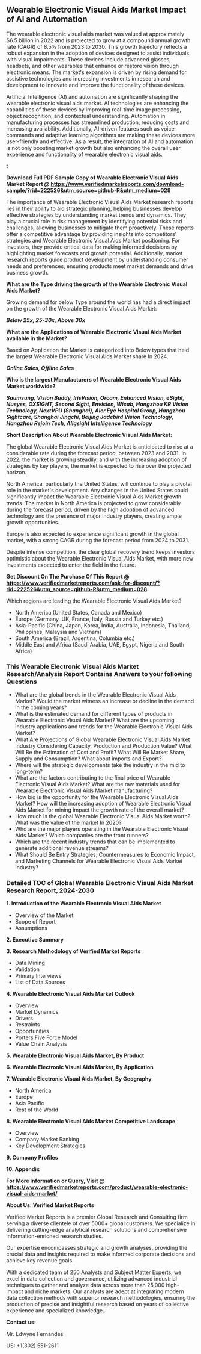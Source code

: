 <h2>Wearable Electronic Visual Aids Market Impact of AI and Automation</h2><p>The wearable electronic visual aids market was valued at approximately $6.5 billion in 2022 and is projected to grow at a compound annual growth rate (CAGR) of 8.5% from 2023 to 2030. This growth trajectory reflects a robust expansion in the adoption of devices designed to assist individuals with visual impairments. These devices include advanced glasses, headsets, and other wearables that enhance or restore vision through electronic means. The market's expansion is driven by rising demand for assistive technologies and increasing investments in research and development to innovate and improve the functionality of these devices.</p><p>Artificial Intelligence (AI) and automation are significantly shaping the wearable electronic visual aids market. AI technologies are enhancing the capabilities of these devices by improving real-time image processing, object recognition, and contextual understanding. Automation in manufacturing processes has streamlined production, reducing costs and increasing availability. Additionally, AI-driven features such as voice commands and adaptive learning algorithms are making these devices more user-friendly and effective. As a result, the integration of AI and automation is not only boosting market growth but also enhancing the overall user experience and functionality of wearable electronic visual aids.</p>t</p><p id="" class=""><strong>Download Full PDF Sample Copy of Wearable Electronic Visual Aids Market Report @ <a href="https://www.verifiedmarketreports.com/download-sample/?rid=222526&utm_source=github-R&utm_medium=028" target="_blank">https://www.verifiedmarketreports.com/download-sample/?rid=222526&utm_source=github-R&utm_medium=028</a></strong></p><p>The importance of&nbsp;Wearable Electronic Visual Aids Market research reports lies in their ability to aid strategic planning, helping businesses develop effective strategies by understanding market trends and dynamics. They play a crucial role in risk management by identifying potential risks and challenges, allowing businesses to mitigate them proactively. These reports offer a competitive advantage by providing insights into competitors' strategies and Wearable Electronic Visual Aids Market positioning. For investors, they provide critical data for making informed decisions by highlighting market forecasts and growth potential. Additionally, market research reports guide product development by understanding consumer needs and preferences, ensuring products meet market demands and drive business growth.</p><p><strong>What are the&nbsp;Type driving the growth of the Wearable Electronic Visual Aids Market?</strong></p><p id="" class="">Growing demand for below Type around the world has had a direct impact on the growth of the Wearable Electronic Visual Aids Market:</p><em><strong>Below 25x, 25-30x, Above 30x</strong></em></p><strong>What are the&nbsp;Applications&nbsp;of Wearable Electronic Visual Aids Market available in the Market?</strong></p><p id="" class="">Based on Application the Market is categorized into Below types that held the largest Wearable Electronic Visual Aids Market share In 2024.</p><em><strong>Online Sales, Offline Sales</strong></em></p><strong>Who is the largest Manufacturers of Wearable Electronic Visual Aids Market worldwide?</strong></p><p><em><strong>Saumsung, Vision Buddy, IrisVision, Orcam, Enhanced Vision, eSight, Nueyes, OXSIGHT, Second Sight, Envision, Wicab, Hangzhou KR Vision Technology, NextVPU (Shanghai), Aier Eye Hospital Group, Hangzhou Sightcare, Shanghai Jingchi, Beijing Jadebird Vision Technology, Hangzhou Rejoin Tech, Allgsight Intelligence Technology</strong></em></p><p id="" class=""><strong>Short Description About Wearable Electronic Visual Aids Market:</strong></p><p>The global Wearable Electronic Visual Aids Market is anticipated to rise at a considerable rate during the forecast period, between 2023 and 2031. In 2022, the market is growing steadily, and with the increasing adoption of strategies by key players, the market is expected to rise over the projected horizon.</p><p>North America, particularly the United States, will continue to play a pivotal role in the market's development. Any changes in the United States could significantly impact the Wearable Electronic Visual Aids Market growth trends. The market in North America is projected to grow considerably during the forecast period, driven by the high adoption of advanced technology and the presence of major industry players, creating ample growth opportunities.</p><p>Europe is also expected to experience significant growth in the global market, with a strong CAGR during the forecast period from 2024 to 2031.</p><p>Despite intense competition, the clear global recovery trend keeps investors optimistic about the Wearable Electronic Visual Aids Market, with more new investments expected to enter the field in the future.</p><p id="" class=""><strong>Get Discount On The Purchase Of This Report @ <a href="https://www.verifiedmarketreports.com/ask-for-discount/?rid=222526&utm_source=github-R&utm_medium=028" target="_blank">https://www.verifiedmarketreports.com/ask-for-discount/?rid=222526&utm_source=github-R&utm_medium=028</a></strong></p>Which regions are leading the Wearable Electronic Visual Aids Market?</p><ul><li>North America (United States, Canada and Mexico)</li><li>Europe (Germany, UK, France, Italy, Russia and Turkey etc.)</li><li>Asia-Pacific (China, Japan, Korea, India, Australia, Indonesia, Thailand, Philippines, Malaysia and Vietnam)</li><li>South America (Brazil, Argentina, Columbia etc.)</li><li>Middle East and Africa (Saudi Arabia, UAE, Egypt, Nigeria and South Africa)</li></ul><h3 id="" class="">This Wearable Electronic Visual Aids Market Research/Analysis Report Contains Answers to your following Questions</h3><ul><li>What are the global trends in the Wearable Electronic Visual Aids Market? Would the market witness an increase or decline in the demand in the coming years?</li><li>What is the estimated demand for different types of products in Wearable Electronic Visual Aids Market? What are the upcoming industry applications and trends for the Wearable Electronic Visual Aids Market?</li><li>What Are Projections of Global Wearable Electronic Visual Aids Market Industry Considering Capacity, Production and Production Value? What Will Be the Estimation of Cost and Profit? What Will Be Market Share, Supply and Consumption? What about imports and Export?</li><li>Where will the strategic developments take the industry in the mid to long-term?</li><li>What are the factors contributing to the final price of Wearable Electronic Visual Aids Market? What are the raw materials used for Wearable Electronic Visual Aids Market manufacturing?</li><li>How big is the opportunity for the Wearable Electronic Visual Aids Market? How will the increasing adoption of Wearable Electronic Visual Aids Market for mining impact the growth rate of the overall market?</li><li>How much is the global Wearable Electronic Visual Aids Market worth? What was the value of the market In 2020?</li><li>Who are the major players operating in the Wearable Electronic Visual Aids Market? Which companies are the front runners?</li><li>Which are the recent industry trends that can be implemented to generate additional revenue streams?</li><li>What Should Be Entry Strategies, Countermeasures to Economic Impact, and Marketing Channels for Wearable Electronic Visual Aids Market Industry?</li></ul><h3 id="" class="">Detailed TOC of Global Wearable Electronic Visual Aids Market Research Report, 2024-2030</h3><p id="" class=""><strong>1. Introduction of the Wearable Electronic Visual Aids Market</strong></p><ul><li>Overview of the Market</li><li>Scope of Report</li><li>Assumptions</li></ul><p id="" class=""><strong>2. Executive Summary</strong></p><p id="" class=""><strong>3. Research Methodology of Verified Market Reports</strong></p><ul><li>Data Mining</li><li>Validation</li><li>Primary Interviews</li><li>List of Data Sources</li></ul><p id="" class=""><strong>4. Wearable Electronic Visual Aids Market Outlook</strong></p><ul><li>Overview</li><li>Market Dynamics</li><li>Drivers</li><li>Restraints</li><li>Opportunities</li><li>Porters Five Force Model</li><li>Value Chain Analysis</li></ul><p id="" class=""><strong>5. Wearable Electronic Visual Aids Market, By Product</strong></p><p id="" class=""><strong>6. Wearable Electronic Visual Aids Market, By Application</strong></p><p id="" class=""><strong>7. Wearable Electronic Visual Aids Market, By Geography</strong></p><ul><li>North America</li><li>Europe</li><li>Asia Pacific</li><li>Rest of the World</li></ul><p id="" class=""><strong>8. Wearable Electronic Visual Aids Market Competitive Landscape</strong></p><ul><li>Overview</li><li>Company Market Ranking</li><li>Key Development Strategies</li></ul><p id="" class=""><strong>9. Company Profiles</strong></p><p id="" class=""><strong>10. Appendix</strong></p><p id="" class=""><strong>For More Information or Query, Visit @ <a href="https://www.verifiedmarketreports.com/product/wearable-electronic-visual-aids-market/" target="_blank">https://www.verifiedmarketreports.com/product/wearable-electronic-visual-aids-market/</a></strong></p><p id="" class=""><strong>About Us: Verified Market Reports</strong></p><p id="" class="">Verified Market Reports is a premier Global Research and Consulting firm serving a diverse clientele of over 5000+ global customers. We specialize in delivering cutting-edge analytical research solutions and comprehensive information-enriched research studies.</p><p id="" class="">Our expertise encompasses strategic and growth analyses, providing the crucial data and insights required to make informed corporate decisions and achieve key revenue goals.</p><p id="" class="">With a dedicated team of 250 Analysts and Subject Matter Experts, we excel in data collection and governance, utilizing advanced industrial techniques to gather and analyze data across more than 25,000 high-impact and niche markets. Our analysts are adept at integrating modern data collection methods with superior research methodologies, ensuring the production of precise and insightful research based on years of collective experience and specialized knowledge.</p><p id="" class=""><strong>Contact us:</strong></p><p id="" class="">Mr. Edwyne Fernandes</p><p id="" class="">US: +1(302) 551-2611</p>